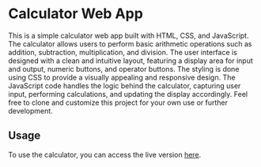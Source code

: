 # Calculator Web App
This is a simple calculator web app built with HTML, CSS, and JavaScript. The calculator allows users to perform basic arithmetic operations such as addition, subtraction, multiplication, and division. The user interface is designed with a clean and intuitive layout, featuring a display area for input and output, numeric buttons, and operator buttons. The styling is done using CSS to provide a visually appealing and responsive design. The JavaScript code handles the logic behind the calculator, capturing user input, performing calculations, and updating the display accordingly. Feel free to clone and customize this project for your own use or further development.

## Usage

To use the calculator, you can access the live version [here](https://grantgreenberg.github.io/calculator/).

